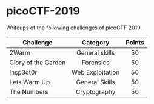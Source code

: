 # picoCTF-2019
Writeups of the following challenges of picoCTF 2019.

| Challenge            | Category         | Points   |
| -------------------- |:----------------:|:--------:|
| 2Warm                | General skills   | 50       |
| Glory of the Garden  | Forensics        | 50       |
| Insp3ct0r            | Web Exploitation | 50       |
| Lets Warm Up         | General Skills   | 50       |     
| The Numbers          | Cryptography     | 50       |
